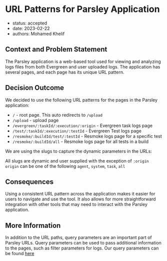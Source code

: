 # URL Patterns for Parsley Application

* status: accepted 
* date: 2023-02-22
* authors: Mohamed Khelif

## Context and Problem Statement

The Parsley application is a web-based tool used for viewing and analyzing logs files from both Evergreen and user uploaded logs. The application has several pages, and each page has its unique URL pattern.

## Decision Outcome
We decided to use the following URL patterns for the pages in the Parsley application:

* `/` - root page. This auto redirects to `/upload` 
* `/upload` - upload page
* `/evergreen/:taskId/:execution/:origin` - Evergreen task logs page
* `/test/:taskId/:execution/:testId` - Evergreen Test logs page
* `/resmoke/:buildId/test/:testId` - Resmoke logs page for a specific test
* `/resmoke/:buildId/all` - Resmoke logs page for all tests in a build

We are using the slugs to capture the dynamic parameters in the URLs:

All slugs are dynamic and user supplied with the exception of `:origin`
`origin` can be one of the following
`agent`, `system`, `task`, `all`

## Consequences
Using a consistent URL pattern across the application makes it easier for users to navigate and use the tool. It also allows for more straightforward integration with other tools that may need to interact with the Parsley application.

## More Information
In addition to the URL paths, query parameters are an important part of Parsley URLs. Query parameters can be used to pass additional information to the pages, such as filter parameters for logs. Our query parameters can be found [here](0001-query-parameters.md)